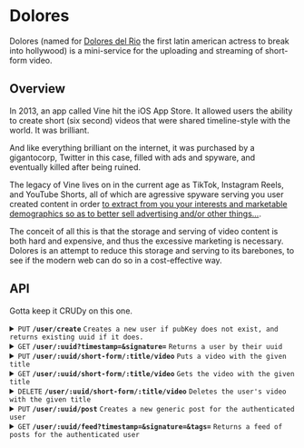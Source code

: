 # Dolores

Dolores (named for [Dolores del Rio][dolores] the first latin american actress to break into hollywood) is a mini-service for the uploading and streaming of short-form video.

## Overview

In 2013, an app called Vine hit the iOS App Store. 
It allowed users the ability to create short (six second) videos that were shared timeline-style with the world. 
It was brilliant. 

And like everything brilliant on the internet, it was purchased by a gigantocorp, Twitter in this case, filled with ads and spyware, and eventually killed after being ruined.

The legacy of Vine lives on in the current age as TikTok, Instagram Reels, and YouTube Shorts, all of which are agressive spyware serving you user created content in order [to extract from you your interests and marketable demographics so as to better sell advertising and/or other things...][advertising].

The conceit of all this is that the storage and serving of video content is both hard and expensive, and thus the excessive marketing is necessary. 
Dolores is an attempt to reduce this storage and serving to its barebones, to see if the modern web can do so in a cost-effective way.

## API

Gotta keep it CRUDy on this one. 

<details>
 <summary><code>PUT</code> <code><b>/user/create</b></code> <code>Creates a new user if pubKey does not exist, and returns existing uuid if it does.</code></summary>

##### Parameters

> | name         |  required     | data type               | description                                                           |
> |--------------|-----------|-------------------------|-----------------------------------------------------------------------|
> | pubKey       |  true     | string (hex)            | the publicKey of the user's keypair  |
> | timestamp    |  true     | string                  | in a production system timestamps narrow window for replay attacks  |
> | signature    |  true     | string (signature)      | the signature from sessionless for the message  |


##### Responses

> | http code     | content-type                      | response                                                            |
> |---------------|-----------------------------------|---------------------------------------------------------------------|
> | `200`         | `application/json`                | `USER`   |
> | `400`         | `application/json`                | `{"code":"400","message":"Bad Request"}`                            |

##### Example cURL

> ```javascript
>  curl -X PUT -H "Content-Type: application/json" -d '{"pubKey": "key", "timestamp": "now", "signature": "sig"}' https://<placeholderURL>/user/create
> ```

</details>

<details> 
 <summary><code>GET</code> <code><b>/user/:uuid?timestamp=<timestamp>&signature=<signature></b></code> <code>Returns a user by their uuid</code></summary>

##### Parameters

> | name         |  required     | data type               | description                                                           |
> |--------------|-----------|-------------------------|-----------------------------------------------------------------------|
> | timestamp    |  true     | string                  | in a production system timestamps prevent replay attacks  |
> | signature    |  true     | string (signature)      | the signature from sessionless for the message  |


##### Responses

> | http code     | content-type                      | response                                                            |
> |---------------|-----------------------------------|---------------------------------------------------------------------|
> | `200`         | `application/json`                | `USER`   |
> | `406`         | `application/json`                | `{"code":"406","message":"Not acceptable"}`                            |

##### Example cURL

> ```javascript
>  curl -X GET -H "Content-Type: application/json" https://<placeholderURL>/<uuid>?timestamp=123&signature=signature
> ```

</details>

<details>
 <summary><code>PUT</code> <code><b>/user/:uuid/short-form/:title/video</b></code> <code>Puts a video with the given title</code></summary>

##### Headers

> | name         |  required     | data type               | description                                                           |
> |--------------|-----------|-------------------------|-----------------------------------------------------------------------|
> | x-pn-artifact-type        |  true     | <supported video type>               | video type   |
> | x-pn-timestamp    |  true     | string                  | in a production system timestamps narrow window for replay attacks  |
> | x-pn-signature    |  true     | string (signature)      | the signature from sessionless for the message  |

##### Parameters

> | name         |  required     | data type               | description                                                           |
> |--------------|-----------|-------------------------|-----------------------------------------------------------------------|
> | video        |  true     | video type              | the video to upload   |

##### Responses

> | http code     | content-type                      | response                                                            |
> |---------------|-----------------------------------|---------------------------------------------------------------------|
> | `200`         | `application/json`                | `USER`   |
> | `400`         | `application/json`                | `{"code":"400","message":"Bad Request"}`                            |

##### Example cURL

TODO

</details>

<details>
 <summary><code>GET</code> <code><b>/user/:uuid/short-form/:title/video</b></code> <code>Gets the video with the given title</code></summary>

##### Headers

> | name         |  required     | data type               | description                                                           |
> |--------------|-----------|-------------------------|-----------------------------------------------------------------------|
> | x-pn-timestamp    |  true     | string                  | in a production system timestamps narrow window for replay attacks  |
> | x-pn-signature    |  true     | string (signature)      | the signature from sessionless for the message  |

##### Responses

> | http code     | content-type                      | response                                                            |
> |---------------|-----------------------------------|---------------------------------------------------------------------|
> | `200`         | `application/json`                | `video`   |
> | `400`         | `application/json`                | `{"code":"400","message":"Bad Request"}`                            |

##### Example cURL

TODO

</details>

<details>
 <summary><code>DELETE</code> <code><b>/user/:uuid/short-form/:title/video</b></code> <code>Deletes the user's video with the given title</code></summary>

##### Headers

> | name         |  required     | data type               | description                                                           |
> |--------------|-----------|-------------------------|-----------------------------------------------------------------------|
> | x-pn-artifact-type        |  true     | <supported video type>               | video type   |
> | x-pn-timestamp    |  true     | string                  | in a production system timestamps narrow window for replay attacks  |
> | x-pn-signature    |  true     | string (signature)      | the signature from sessionless for the message  |

##### Responses

> | http code     | content-type                      | response                                                            |
> |---------------|-----------------------------------|---------------------------------------------------------------------|
> | `200`         | `application/json`                | `USER`   |
> | `400`         | `application/json`                | `{"code":"400","message":"Bad Request"}`                            |

##### Example cURL

TODO

</details>

<details>
 <summary><code>PUT</code> <code><b>/user/:uuid/post</b></code> <code>Creates a new generic post for the authenticated user</code></summary>

##### Parameters

> | name         |  required     | data type               | description                                                           |
> |--------------|-----------|-------------------------|-----------------------------------------------------------------------|
> | post         |  true     | object                  | the post data to store  |
> | timestamp    |  true     | string                  | in a production system timestamps prevent replay attacks  |
> | signature    |  true     | string (signature)      | the signature from sessionless for the message  |


##### Responses

> | http code     | content-type                      | response                                                            |
> |---------------|-----------------------------------|---------------------------------------------------------------------|
> | `200`         | `application/json`                | `USER`   |
> | `403`         | `application/json`                | `{"error":"auth error"}`                            |
> | `404`         | `application/json`                | `{"error":"not found"}`                            |

##### Example cURL

> ```javascript
>  curl -X PUT -H "Content-Type: application/json" -d '{"post": {"content": "Hello world!", "tags": ["general"]}, "timestamp": "1234567890", "signature": "sig"}' https://<placeholderURL>/user/<uuid>/post
> ```

##### Notes

> **Implementation**: Uses the existing `savePost` function in the persistence layer to store posts in the local-posts collection with a maximum of 99 posts.

</details>

<details>
 <summary><code>GET</code> <code><b>/user/:uuid/feed?timestamp=<timestamp>&signature=<signature>&tags=<tags></b></code> <code>Returns a feed of posts for the authenticated user</code></summary>

##### Parameters

> | name         |  required     | data type               | description                                                           |
> |--------------|-----------|-------------------------|-----------------------------------------------------------------------|
> | timestamp    |  true     | string                  | in a production system timestamps prevent replay attacks  |
> | signature    |  true     | string (signature)      | the signature from sessionless for the message  |
> | tags         |  false    | string                  | plus-separated tags to filter posts (e.g., "social+mybase")  |


##### Responses

> | http code     | content-type                      | response                                                            |
> |---------------|-----------------------------------|---------------------------------------------------------------------|
> | `200`         | `application/json`                | `FEED` (BlueSky posts and user content)   |
> | `403`         | `application/json`                | `{"error":"auth error"}`                            |
> | `404`         | `application/json`                | `{"error":"not found"}`                            |

##### Example cURL

> ```javascript
>  curl -X GET -H "Content-Type: application/json" https://<placeholderURL>/user/<uuid>/feed?timestamp=123&signature=signature&tags=social+mybase
> ```

</details>



[dolores]: https://en.wikipedia.org/wiki/Dolores_del_Río
[advertising]: https://github.com/planet-nine-app/planet-nine?tab=readme-ov-file#no-really-whats-planet-nine-trying-to-do
